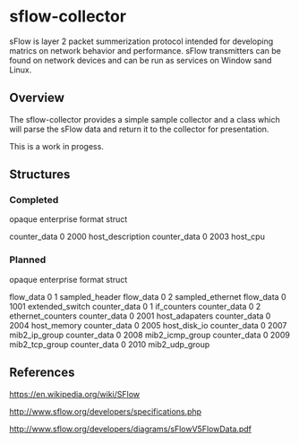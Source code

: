 # sflow-collector

sFlow is layer 2 packet summerization protocol intended for developing matrics on network behavior and performance. sFlow transmitters can be found on network devices and can be run as services on Window sand Linux. 

## Overview

The sflow-collector provides a simple sample collector and a class which will parse the sFlow data and return it to the collector for presentation. 

This is a work in progess.

## Structures

### Completed

opaque		enterprise		format	struct

counter_data		0		2000		host_description
counter_data		0		2003		host_cpu

### Planned

opaque		enterprise		format	struct

flow_data			0		1		sampled_header
flow_data			0		2		sampled_ethernet
flow_data			0		1001		extended_switch	
counter_data		0		1		if_counters
counter_data		0		2		ethernet_counters
counter_data		0		2001		host_adapaters
counter_data		0		2004		host_memory
counter_data		0		2005		host_disk_io
counter_data		0		2007		mib2_ip_group
counter_data		0		2008		mib2_icmp_group
counter_data		0		2009		mib2_tcp_group
counter_data		0		2010		mib2_udp_group

## References

https://en.wikipedia.org/wiki/SFlow

http://www.sflow.org/developers/specifications.php

http://www.sflow.org/developers/diagrams/sFlowV5FlowData.pdf


